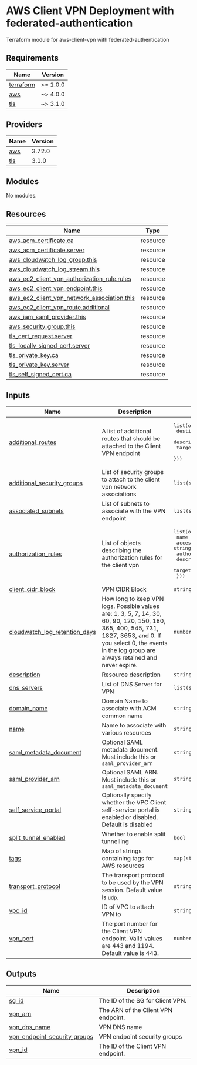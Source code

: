# AWS Client VPN Deployment with federated-authentication

Terraform module for aws-client-vpn with federated-authentication

<!-- BEGIN_TF_DOCS -->
## Requirements

| Name | Version |
|------|---------|
| <a name="requirement_terraform"></a> [terraform](#requirement\_terraform) | >= 1.0.0 |
| <a name="requirement_aws"></a> [aws](#requirement\_aws) | ~> 4.0.0 |
| <a name="requirement_tls"></a> [tls](#requirement\_tls) | ~> 3.1.0 |

## Providers

| Name | Version |
|------|---------|
| <a name="provider_aws"></a> [aws](#provider\_aws) | 3.72.0 |
| <a name="provider_tls"></a> [tls](#provider\_tls) | 3.1.0 |

## Modules

No modules.

## Resources

| Name | Type |
|------|------|
| [aws_acm_certificate.ca](https://registry.terraform.io/providers/hashicorp/aws/latest/docs/resources/acm_certificate) | resource |
| [aws_acm_certificate.server](https://registry.terraform.io/providers/hashicorp/aws/latest/docs/resources/acm_certificate) | resource |
| [aws_cloudwatch_log_group.this](https://registry.terraform.io/providers/hashicorp/aws/latest/docs/resources/cloudwatch_log_group) | resource |
| [aws_cloudwatch_log_stream.this](https://registry.terraform.io/providers/hashicorp/aws/latest/docs/resources/cloudwatch_log_stream) | resource |
| [aws_ec2_client_vpn_authorization_rule.rules](https://registry.terraform.io/providers/hashicorp/aws/latest/docs/resources/ec2_client_vpn_authorization_rule) | resource |
| [aws_ec2_client_vpn_endpoint.this](https://registry.terraform.io/providers/hashicorp/aws/latest/docs/resources/ec2_client_vpn_endpoint) | resource |
| [aws_ec2_client_vpn_network_association.this](https://registry.terraform.io/providers/hashicorp/aws/latest/docs/resources/ec2_client_vpn_network_association) | resource |
| [aws_ec2_client_vpn_route.additional](https://registry.terraform.io/providers/hashicorp/aws/latest/docs/resources/ec2_client_vpn_route) | resource |
| [aws_iam_saml_provider.this](https://registry.terraform.io/providers/hashicorp/aws/latest/docs/resources/iam_saml_provider) | resource |
| [aws_security_group.this](https://registry.terraform.io/providers/hashicorp/aws/latest/docs/resources/security_group) | resource |
| [tls_cert_request.server](https://registry.terraform.io/providers/hashicorp/tls/latest/docs/resources/cert_request) | resource |
| [tls_locally_signed_cert.server](https://registry.terraform.io/providers/hashicorp/tls/latest/docs/resources/locally_signed_cert) | resource |
| [tls_private_key.ca](https://registry.terraform.io/providers/hashicorp/tls/latest/docs/resources/private_key) | resource |
| [tls_private_key.server](https://registry.terraform.io/providers/hashicorp/tls/latest/docs/resources/private_key) | resource |
| [tls_self_signed_cert.ca](https://registry.terraform.io/providers/hashicorp/tls/latest/docs/resources/self_signed_cert) | resource |

## Inputs

| Name | Description | Type | Default | Required |
|------|-------------|------|---------|:--------:|
| <a name="input_additional_routes"></a> [additional\_routes](#input\_additional\_routes) | A list of additional routes that should be attached to the Client VPN endpoint | <pre>list(object({<br>    destination_cidr_block = string<br>    description            = string<br>    target_vpc_subnet_id   = string<br>  }))</pre> | `[]` | no |
| <a name="input_additional_security_groups"></a> [additional\_security\_groups](#input\_additional\_security\_groups) | List of security groups to attach to the client vpn network associations | `list(string)` | `[]` | no |
| <a name="input_associated_subnets"></a> [associated\_subnets](#input\_associated\_subnets) | List of subnets to associate with the VPN endpoint | `list(string)` | n/a | yes |
| <a name="input_authorization_rules"></a> [authorization\_rules](#input\_authorization\_rules) | List of objects describing the authorization rules for the client vpn | <pre>list(object({<br>    name                 = string<br>    access_group_id      = string<br>    authorize_all_groups = bool<br>    description          = string<br>    target_network_cidr  = string<br>  }))</pre> | n/a | yes |
| <a name="input_client_cidr_block"></a> [client\_cidr\_block](#input\_client\_cidr\_block) | VPN CIDR Block | `string` | n/a | yes |
| <a name="input_cloudwatch_log_retention_days"></a> [cloudwatch\_log\_retention\_days](#input\_cloudwatch\_log\_retention\_days) | How long to keep VPN logs. Possible values are: 1, 3, 5, 7, 14, 30, 60, 90, 120, 150, 180, 365, 400, 545, 731, 1827, 3653, and 0. If you select 0, the events in the log group are always retained and never expire. | `number` | `30` | no |
| <a name="input_description"></a> [description](#input\_description) | Resource description | `string` | n/a | yes |
| <a name="input_dns_servers"></a> [dns\_servers](#input\_dns\_servers) | List of DNS Server for VPN | `list(string)` | `[]` | no |
| <a name="input_domain_name"></a> [domain\_name](#input\_domain\_name) | Domain Name to associate with ACM common name | `string` | n/a | yes |
| <a name="input_name"></a> [name](#input\_name) | Name to associate with various resources | `string` | n/a | yes |
| <a name="input_saml_metadata_document"></a> [saml\_metadata\_document](#input\_saml\_metadata\_document) | Optional SAML metadata document. Must include this or `saml_provider_arn` | `string` | `null` | no |
| <a name="input_saml_provider_arn"></a> [saml\_provider\_arn](#input\_saml\_provider\_arn) | Optional SAML ARN. Must include this or `saml_metadata_document` | `string` | `null` | no |
| <a name="input_self_service_portal"></a> [self\_service\_portal](#input\_self\_service\_portal) | Optionally specify whether the VPC Client self-service portal is enabled or disabled. Default is disabled | `string` | `"disabled"` | no |
| <a name="input_split_tunnel_enabled"></a> [split\_tunnel\_enabled](#input\_split\_tunnel\_enabled) | Whether to enable split tunnelling | `bool` | `true` | no |
| <a name="input_tags"></a> [tags](#input\_tags) | Map of strings containing tags for AWS resources | `map(string)` | `{}` | no |
| <a name="input_transport_protocol"></a> [transport\_protocol](#input\_transport\_protocol) | The transport protocol to be used by the VPN session. Default value is `udp`. | `string` | `"udp"` | no |
| <a name="input_vpc_id"></a> [vpc\_id](#input\_vpc\_id) | ID of VPC to attach VPN to | `string` | n/a | yes |
| <a name="input_vpn_port"></a> [vpn\_port](#input\_vpn\_port) | The port number for the Client VPN endpoint. Valid values are 443 and 1194. Default value is 443. | `number` | `443` | no |

## Outputs

| Name | Description |
|------|-------------|
| <a name="output_sg_id"></a> [sg\_id](#output\_sg\_id) | The ID of the SG for Client VPN. |
| <a name="output_vpn_arn"></a> [vpn\_arn](#output\_vpn\_arn) | The ARN of the Client VPN endpoint. |
| <a name="output_vpn_dns_name"></a> [vpn\_dns\_name](#output\_vpn\_dns\_name) | VPN DNS name |
| <a name="output_vpn_endpoint_security_groups"></a> [vpn\_endpoint\_security\_groups](#output\_vpn\_endpoint\_security\_groups) | VPN endpoint security groups |
| <a name="output_vpn_id"></a> [vpn\_id](#output\_vpn\_id) | The ID of the Client VPN endpoint. |
<!-- END_TF_DOCS -->
